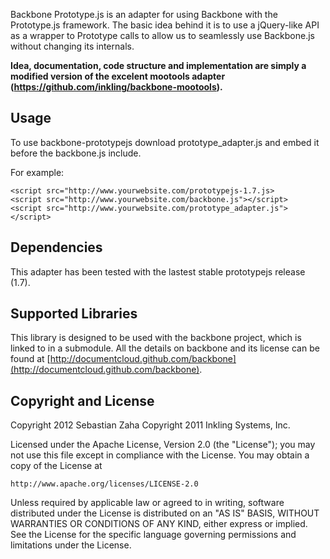 Backbone Prototype.js is an adapter for using Backbone with the Prototype.js framework. The 
basic idea behind it is to use a jQuery-like API as a wrapper to Prototype calls to allow us 
to seamlessly use Backbone.js without changing its internals.

**Idea, documentation, code structure and implementation are simply a modified version of 
the excelent mootools adapter (https://github.com/inkling/backbone-mootools).**

## Usage

To use backbone-prototypejs download prototype_adapter.js and embed it before the 
backbone.js include.

For example:

    <script src="http://www.yourwebsite.com/prototypejs-1.7.js>
    <script src="http://www.yourwebsite.com/backbone.js"></script>
    <script src="http://www.yourwebsite.com/prototype_adapter.js"></script>

## Dependencies

This adapter has been tested with the lastest stable prototypejs release (1.7).

## Supported Libraries

This library is designed to be used with the backbone project, which is linked to in a
submodule. All the details on backbone and its license can be found at
[http://documentcloud.github.com/backbone](http://documentcloud.github.com/backbone).

## Copyright and License

Copyright 2012 Sebastian Zaha
Copyright 2011 Inkling Systems, Inc.

Licensed under the Apache License, Version 2.0 (the "License");
you may not use this file except in compliance with the License.
You may obtain a copy of the License at

    http://www.apache.org/licenses/LICENSE-2.0

Unless required by applicable law or agreed to in writing, software
distributed under the License is distributed on an "AS IS" BASIS,
WITHOUT WARRANTIES OR CONDITIONS OF ANY KIND, either express or implied.
See the License for the specific language governing permissions and
limitations under the License.
